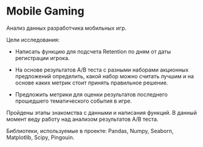 # Mobile Gaming

Анализ данных разработчика мобильных игр.

Цели исследования:

- Написать функцию для подсчета Retention по дням от даты регистрации игрока.

- На основе результатов A/B теста с разными наборами акционных предложений определить, какой набор можно считать лучшим и на основе каких метрик стоит принять правильное решение.

- Предложить метрики для оценки результатов последнего прошедшего тематического события в игре.
 
Пройдены этапы знакомства с данными и написания функций. В данный момент веду работу над анализом результатов A/B теста. 

Библиотеки, используемые в проекте: Pandas, Numpy, Seaborn, Matplotlib, Scipy, Pingouin.
